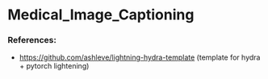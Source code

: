 # Medical_Image_Captioning


### References:
- https://github.com/ashleve/lightning-hydra-template (template for hydra + pytorch lightening)